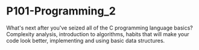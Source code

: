 # P101-Programming_2

What's next after you've seized all of the C programming language basics?
Complexity analysis,
introduction to algorithms,
habits that will make your code look better,
implementing and using basic data structures.
